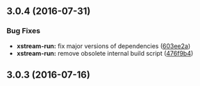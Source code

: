 <a name="3.0.4"></a>
## 3.0.4 (2016-07-31)


### Bug Fixes

* **xstream-run:** fix major versions of dependencies ([603ee2a](https://github.com/cyclejs/cyclejs/tree/master/packages/xstream-run/commit/603ee2a))
* **xstream-run:** remove obsolete internal build script ([476f9b4](https://github.com/cyclejs/cyclejs/tree/master/packages/xstream-run/commit/476f9b4))



<a name="3.0.3"></a>
## 3.0.3 (2016-07-16)



